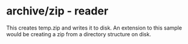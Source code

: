 # archive/zip - reader

This creates temp.zip and writes it to disk. An extension to this sample would be creating a zip from a directory structure on disk.
